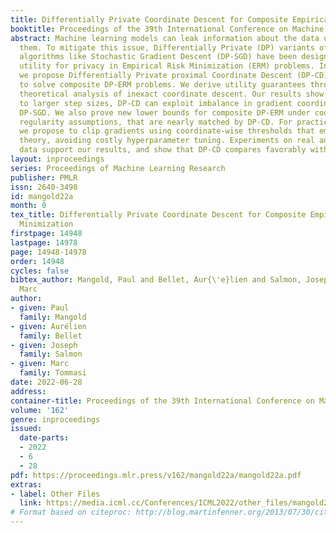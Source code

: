 ```yaml
---
title: Differentially Private Coordinate Descent for Composite Empirical Risk Minimization
booktitle: Proceedings of the 39th International Conference on Machine Learning
abstract: Machine learning models can leak information about the data used to train
  them. To mitigate this issue, Differentially Private (DP) variants of optimization
  algorithms like Stochastic Gradient Descent (DP-SGD) have been designed to trade-off
  utility for privacy in Empirical Risk Minimization (ERM) problems. In this paper,
  we propose Differentially Private proximal Coordinate Descent (DP-CD), a new method
  to solve composite DP-ERM problems. We derive utility guarantees through a novel
  theoretical analysis of inexact coordinate descent. Our results show that, thanks
  to larger step sizes, DP-CD can exploit imbalance in gradient coordinates to outperform
  DP-SGD. We also prove new lower bounds for composite DP-ERM under coordinate-wise
  regularity assumptions, that are nearly matched by DP-CD. For practical implementations,
  we propose to clip gradients using coordinate-wise thresholds that emerge from our
  theory, avoiding costly hyperparameter tuning. Experiments on real and synthetic
  data support our results, and show that DP-CD compares favorably with DP-SGD.
layout: inproceedings
series: Proceedings of Machine Learning Research
publisher: PMLR
issn: 2640-3498
id: mangold22a
month: 0
tex_title: Differentially Private Coordinate Descent for Composite Empirical Risk
  Minimization
firstpage: 14948
lastpage: 14978
page: 14948-14978
order: 14948
cycles: false
bibtex_author: Mangold, Paul and Bellet, Aur{\'e}lien and Salmon, Joseph and Tommasi,
  Marc
author:
- given: Paul
  family: Mangold
- given: Aurélien
  family: Bellet
- given: Joseph
  family: Salmon
- given: Marc
  family: Tommasi
date: 2022-06-28
address:
container-title: Proceedings of the 39th International Conference on Machine Learning
volume: '162'
genre: inproceedings
issued:
  date-parts:
  - 2022
  - 6
  - 28
pdf: https://proceedings.mlr.press/v162/mangold22a/mangold22a.pdf
extras:
- label: Other Files
  link: https://media.icml.cc/Conferences/ICML2022/other_files/mangold22a-supp.zip
# Format based on citeproc: http://blog.martinfenner.org/2013/07/30/citeproc-yaml-for-bibliographies/
---
```

